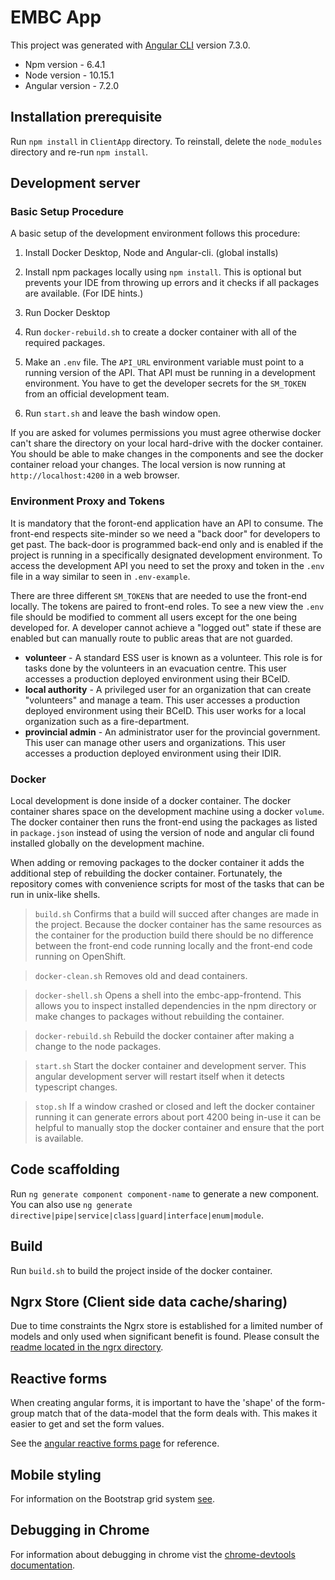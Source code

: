 # EMBC App

This project was generated with [Angular CLI](https://github.com/angular/angular-cli) version 7.3.0.

- Npm version - 6.4.1
- Node version - 10.15.1
- Angular version - 7.2.0

## Installation prerequisite

Run `npm install` in `ClientApp` directory. To reinstall, delete the `node_modules` directory and re-run `npm install`.

## Development server

<!-- Run `ng serve` for a dev server. Navigate to `http://localhost:4200/`. The app will automatically reload if you change any of the source files. -->

### Basic Setup Procedure

A basic setup of the development environment follows this procedure:

1. Install Docker Desktop, Node and Angular-cli. (global installs)

2. Install npm packages locally using `npm install`. This is optional but prevents your IDE from throwing up errors and it checks if all packages are available. (For IDE hints.)

3. Run Docker Desktop

4. Run `docker-rebuild.sh` to create a docker container with all of the required packages.

5. Make an `.env` file. The `API_URL` environment variable must point to a running version of the API. That API must be running in a development environment. You have to get the developer secrets for the `SM_TOKEN` from an official development team.

6. Run `start.sh` and leave the bash window open.

If you are asked for volumes permissions you must agree otherwise docker can't share the directory on your local hard-drive with the docker container. You should be able to make changes in the components and see the docker container reload your changes. The local version is now running at `http://localhost:4200` in a web browser.

### Environment Proxy and Tokens

It is mandatory that the foront-end application have an API to consume. The front-end respects site-minder so we need a "back door" for developers to get past. The back-door is programmed back-end only and is enabled if the project is running in a specifically designated development environment. To access the development API you need to set the proxy and token in the `.env` file in a  way similar to seen in `.env-example`.

There are three different `SM_TOKEN`s that are needed to use the front-end locally. The tokens are paired to front-end roles. To see a new view the `.env` file should be modified to comment all users except for the one being developed for. A developer cannot achieve a "logged out" state if these are enabled but can manually route to public areas that are not guarded.
   
   - **volunteer** - A standard ESS user is known as a volunteer. This role is for tasks done by the volunteers in an evacuation centre. This user accesses a production deployed environment using their BCeID.
   - **local authority** - A privileged user for an organization that can create "volunteers" and manage a team. This user accesses a production deployed environment using their BCeID. This user works for a local organization such as a fire-department.
   - **provincial admin** - An administrator user for the provincial government. This user can manage other users and organizations. This user accesses a production deployed environment using their IDIR.

### Docker

Local development is done inside of a docker container. The docker container shares space on the development machine using a docker `volume`. The docker container then runs the front-end using the packages as listed in `package.json` instead of using the version of node and angular cli found installed globally on the development machine. 

When adding or removing packages to the docker container it adds the additional step of rebuilding the docker container. Fortunately, the repository comes with convenience scripts for most of the tasks that can be run in unix-like shells.

> `build.sh` Confirms that a build will succed after changes are made in the project. Because the docker container has the same resources as the container for the production build there should be no difference between the front-end code running locally and the front-end code running on OpenShift.

> `docker-clean.sh` Removes old and dead containers.

> `docker-shell.sh` Opens a shell into the embc-app-frontend. This allows you to inspect installed dependencies in the npm directory or make changes to packages without rebuilding the container.

> `docker-rebuild.sh` Rebuild the docker container after making a change to the node packages.

> `start.sh` Start the docker container and development server. This angular development server will restart itself when it detects typescript changes.

> `stop.sh` If a window crashed or closed and left the docker container running it can generate errors about port 4200 being in-use it can be helpful to manually stop the docker container and ensure that the port is available.

## Code scaffolding

Run `ng generate component component-name` to generate a new component. You can also use `ng generate directive|pipe|service|class|guard|interface|enum|module`.

## Build

Run `build.sh` to build the project inside of the docker container.

<!-- ## Running unit tests

Run `ng test` to execute the unit tests via [Karma](https://karma-runner.github.io).

## Running end-to-end tests

Run `ng e2e` to execute the end-to-end tests via [Protractor](http://www.protractortest.org/). -->

## Ngrx Store (Client side data cache/sharing)

Due to time constraints the Ngrx store is established for a limited number of models and only used when significant benefit is found. Please consult the [readme located in the ngrx directory](src/app/store/README.md).

## Reactive forms

When creating angular forms, it is important to have the 'shape' of the form-group match that of the data-model
that the form deals with. This makes it easier to get and set the form values.

See the [angular reactive forms page](https://angular.io/guide/reactive-forms#creating-nested-form-groups) for reference.

## Mobile styling

For information on the Bootstrap grid system [see](https://getbootstrap.com/docs/4.0/layout/grid/).

## Debugging in Chrome

For information about debugging in chrome vist the [chrome-devtools documentation](https://developers.google.com/web/tools/chrome-devtools/javascript/).
